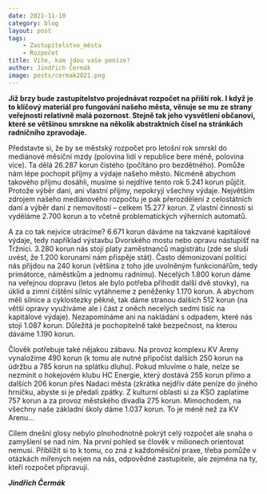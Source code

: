 ```yaml
---
date: 2021-11-10
category: blog
layout: post
tags:
    - Zastupitelstvo_města
    - Rozpočet
title: Víte, kam jdou vaše peníze?
author: Jindřich Čermák
image: posts/cermak2021.png
---
```

**Již brzy bude zastupitelstvo projednávat rozpočet na příští rok. I když je to klíčový materiál pro fungování našeho města, věnuje se mu ze strany veřejnosti relativně malá pozornost. Stejně tak jeho vysvětlení občanovi, které se většinou smrskne na několik abstraktních čísel na stránkách radničního zpravodaje.**

Představte si, že by se městský rozpočet pro letošní rok smrskl do mediánové měsíční mzdy (polovina lidí v republice bere méně, polovina více). Ta dělá 26.287 korun čistého (počítáno pro bezdětného). Pomůže nám lépe pochopit příjmy a výdaje našeho město. Nicméně abychom takového příjmu dosáhli, musíme si nejdříve tento rok 5.241 korun půjčit. Protože výběr daní, ani vlastní příjmy, nepokryjí všechny výdaje. Největším zdrojem našeho mediánového rozpočtu je pak přerozdělení z celostátních daní a výběr daní z nemovitostí – celkem 15.277 korun. Z vlastní činnosti si vyděláme 2.700 korun a to včetně problematických výherních automatů.

A za co tak nejvíce utrácíme? 6.671 korun dáváme na takzvané kapitálové výdaje, tedy například výstavbu Dvorského mostu nebo opravu nástupišť na Tržnici. 3.280 korun nás stojí platy zaměstnanců magistrátu (zde se sluší uvést, že 1.200 korunami nám přispěje stát). Často démonizovaní politici nás přijdou na 240 korun (většina z toho jde uvolněným funkcionářům, tedy primátorce, náměstkům a jednomu radnímu). Necelých 1.800 korun dáme na veřejnou dopravu (letos ale bylo potřeba přihodit další dvě stovky), na úklid a zimní čištění silnic vytáhneme z peněženky 1.170 korun. A abychom měli silnice a cyklostezky pěkné, tak dáme stranou dalších 512 korun (na větší opravy využíváme ale i část z oněch necelých sedmi tisíc na kapitálové výdaje). Nezapomínáme ani na nakládání s odpadem, které nás stojí 1.087 korun. Důležitá je pochopitelně také bezpečnost, na kterou dáváme 1.190 korun.

Člověk potřebuje také nějakou zábavu. Na provoz komplexu KV Areny vynaložíme 490 korun (k tomu ale nutné připočíst dalších 250 korun na údržbu a 785 korun na splátku dluhu). Pokud mluvíme o hale, nelze se nezmínit o hokejovém klubu HC Energie, který dostává 255 korun přímo a dalších 206 korun přes Nadaci města (zkrátka nejdřív dáte peníze do jiného hrníčku, abyste si je předali zpátky. Z kulturní oblasti si za KSO zaplatíme 757 korun a za provoz městského divadla 275 korun. Mimochodem, na všechny naše základní školy dáme 1.037 korun. To je méně než za KV Arenu…

Cílem dnešní glosy nebylo plnohodnotně pokrýt celý rozpočet ale snaha o zamyšlení se nad ním. Na první pohled se člověk v milionech orientovat nemusí. Přiblížit si to k tomu, co zná z každoměsíční praxe, třeba pomůže v otázkách mířených nejen na nás, odpovědné zastupitele, ale zejména na ty, kteří rozpočet připravují.

***Jindřich Čermák***
